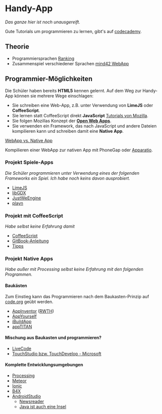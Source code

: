 Handy-App
========
*Das ganze hier ist noch unausgereift.*

Gute Tutorials um programmieren zu lernen, gibt's auf [codecademy](https://www.codecademy.com/).


## Theorie

* Programmiersprachen [Ranking](http://redmonk.com/sogrady/2016/02/19/language-rankings-1-16/)
* Zusammenspiel verschiedener Sprachen [mind42 WebApp](http://mind42.com/public/66aeea65-d54d-4f87-a37a-8eb6f7f0fc0f)

## Programmier-Möglichkeiten
Die Schüler haben bereits **HTML5** kennen gelernt. Auf dem Weg zur Handy-App können sie mehrere Wege einschlagen:

* Sie schreiben eine Web-App, z.B. unter Verwendung von **LimeJS** oder **CoffeeScript**.
* Sie lernen statt CoffeeScript direkt **JavaScript** [Tutorials von Mozilla](https://developer.mozilla.org/en-US/docs/Web/Tutorials).
* Sie folgen Mozillas Konzept der **[Open Web Apps](https://developer.mozilla.org/en-US/Apps/Fundamentals/Quickstart/Build/Intro_to_open_web_apps)**.
* Sie verwenden ein Framework, das nach JavaScript und andere Dateien kompilieren kann und schreiben damit eine **Native App**.

[WebApp vs. Native App](http://www.html5rocks.com/en/mobile/nativedebate/)

Kompilieren einer WebApp zur nativen App mit PhoneGap oder [Apparatio](http://apparat.io/).

### Projekt Spiele-Apps
*Die Schüler programmieren unter Verwendung eines der folgenden Frameworks ein Spiel. Ich habe noch keins davon ausprobiert.*

* [LimeJS](https://github.com/digitalfruit/limejs)
* [libGDX](https://github.com/libgdx/libgdx)
* [JustWeEngine](https://github.com/lfkdsk/JustWeEngine)
* [playn](https://github.comQDF/playn/playn)


### Projekt mit CoffeeScript
*Habe selbst keine Erfahrung damit*

* [CoffeeScript](http://coffeescript.org/)
* [GitBook-Anleitung](https://weakish.gitbooks.io/cs4cats/content/coffeescript-for-cats.html)
* [Tipps](http://softwareas.com/is-this-what-the-app-of-2015-looks-like-html5-coffeescript-less-webstore-phonegap-apparatio/)


### Projekt Native Apps
*Habe außer mit Processing selbst keine Erfahrung mit den folgenden Programmen.*

#### Baukästen
Zum Einstieg kann das Programmieren nach dem Baukasten-Prinzip auf [code.org](https://studio.code.org/s/20-hour) geübt werden.

* [AppInventor](http://appinventor.mit.edu/explore/) ([RWTH](http://schuelerlabor.informatik.rwth-aachen.de/sites/default/files/materialien/1%20-%20App%20geht%C2%B4s!.pdf))
* [AppYourself](http://appyourself.net/de) 
* [iBuildApp](http://ibuildapp.com/)
* [appTITAN](http://www.apptitan.de/de/)

#### Mischung aus Baukasten und programmieren?
* [LiveCode](https://livecode.com)
* [TouchStudio bzw. TouchDevelop - Microsoft](https://www.touchdevelop.com/)

#### Komplette Entwicklungsumgebungen

* [Processing](http://www.creativecoding.org/)
* [Meteor](https://www.meteor.com/)
* [Ionic](https://github.com/driftyco/ionic)
* [B4X](https://www.b4x.com)
* [AndroidStudio](https://developer.android.com/sdk/index.html)
	* [Newsreader](https://www.androidpit.de/android-entwickler-studio-erste-app#)
	* [Java ist auch eine Insel](http://www.amazon.de/Java-auch-eine-Insel-Programmieren/dp/3898427471)


